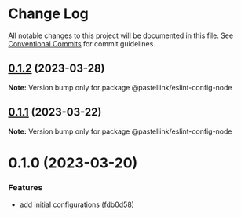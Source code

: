 # Change Log

All notable changes to this project will be documented in this file.
See [Conventional Commits](https://conventionalcommits.org) for commit guidelines.

## [0.1.2](https://github.com/pastellink/coding-standard-typescript/compare/@pastellink/eslint-config-node@0.1.1...@pastellink/eslint-config-node@0.1.2) (2023-03-28)

**Note:** Version bump only for package @pastellink/eslint-config-node





## [0.1.1](https://github.com/pastellink/coding-standard-typescript/compare/@pastellink/eslint-config-node@0.1.0...@pastellink/eslint-config-node@0.1.1) (2023-03-22)

**Note:** Version bump only for package @pastellink/eslint-config-node





# 0.1.0 (2023-03-20)


### Features

* add initial configurations ([fdb0d58](https://github.com/pastellink/coding-standard-typescript/commit/fdb0d58d7a0bb85c80851aede7756b59a416f528))
